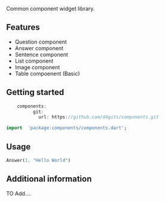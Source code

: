 <!-- 
This README describes the package. If you publish this package to pub.dev,
this README's contents appear on the landing page for your package.

For information about how to write a good package README, see the guide for
[writing package pages](https://dart.dev/guides/libraries/writing-package-pages). 

For general information about developing packages, see the Dart guide for
[creating packages](https://dart.dev/guides/libraries/create-library-packages)
and the Flutter guide for
[developing packages and plugins](https://flutter.dev/developing-packages). 
-->

Common component widget library.

## Features

 - Question component
 - Answer component
 - Sentence component
 - List component
 - Image component
 - Table compoenent (Basic)

## Getting started
```dart
    components:
          git:
            url: https://github.com/d4gits/components.git
```
```dart  
import  'package:components/components.dart';
 ```

## Usage

```dart
Answer(1, "Hello World")
```

## Additional information

TO Add....

